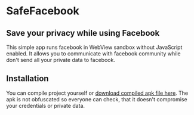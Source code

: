 # SafeFacebook
Save your privacy while using Facebook
------
This simple app runs facebook in WebView sandbox without JavaScript enabled. 
It allows you to communicate with facebook community while don't send all your private data to facebook.

Installation
------
You can compile project yourself or [download compiled apk file here](app/app-release.apk).
The apk is not obfuscated so everyone can check, that it doesn't compromise your credentials or private data.

